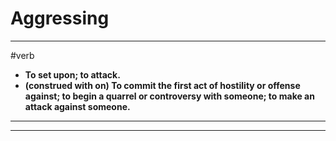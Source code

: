 # Aggressing
---
#verb
- **To set upon; to attack.**
- **(construed with on) To commit the first act of hostility or offense against; to begin a quarrel or controversy with someone; to make an attack against someone.**
---
---
